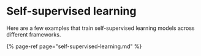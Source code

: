 # Self-supervised learning

Here are a few examples that train self-supervised learning models across different frameworks.

{% page-ref page="self-supervised-learning.md" %}

